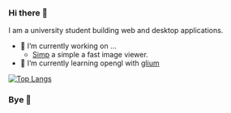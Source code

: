 ### Hi there 👋
I am a university student building web and desktop applications.
- 🔭 I’m currently working on ...
  - [Simp](https://github.com/Kl4rry/simp) a simple a fast image viewer. 
- 🌱 I’m currently learning opengl with [glium](https://github.com/glium/glium)

[![Top Langs](https://github-readme-stats.vercel.app/api/top-langs/?username=Kl4rry&layout=compact)](https://github.com/Kl4rry/github-readme-stats)

### Bye 👋
<!--
**Kl4rry/Kl4rry** is a ✨ _special_ ✨ repository because its `README.md` (this file) appears on your GitHub profile.

Here are some ideas to get you started:

- 🔭 I’m currently working on ...
- 🌱 I’m currently learning ...
- 👯 I’m looking to collaborate on ...
- 🤔 I’m looking for help with ...
- 💬 Ask me about ...
- 📫 How to reach me: ...
- 😄 Pronouns: ...
- ⚡ Fun fact: ...
-->
